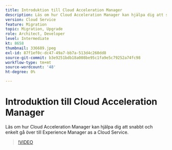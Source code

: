 ```yaml
---
title: Introduktion till Cloud Acceleration Manager
description: Läs om hur Cloud Acceleration Manager kan hjälpa dig att snabbt och enkelt gå över till Experience Manager as a Cloud Service.
version: Cloud Service
feature: Migration
topic: Migration, Upgrade
role: Architect, Developer
level: Intermediate
kt: 8658
thumbnail: 336689.jpeg
exl-id: 87f1ef0c-dc47-49a7-bb7a-513d4c260dd8
source-git-commit: b3e9251bdb18a008be95c1fa9e5c79252a74fc98
workflow-type: tm+mt
source-wordcount: '48'
ht-degree: 0%

---
```


# Introduktion till Cloud Acceleration Manager

Läs om hur Cloud Acceleration Manager kan hjälpa dig att snabbt och enkelt gå över till Experience Manager as a Cloud Service.

>[!VIDEO](https://video.tv.adobe.com/v/336689?quality=12&learn=on)
